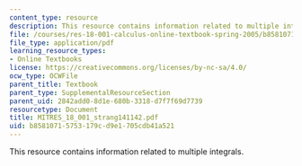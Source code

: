 ```yaml
---
content_type: resource
description: This resource contains information related to multiple integrals.
file: /courses/res-18-001-calculus-online-textbook-spring-2005/b85810715753179cd9e1705cdb41a521_MITRES_18_001_strang141142.pdf
file_type: application/pdf
learning_resource_types:
- Online Textbooks
license: https://creativecommons.org/licenses/by-nc-sa/4.0/
ocw_type: OCWFile
parent_title: Textbook
parent_type: SupplementalResourceSection
parent_uid: 2842add0-8d1e-680b-3318-d7f7f69d7739
resourcetype: Document
title: MITRES_18_001_strang141142.pdf
uid: b8581071-5753-179c-d9e1-705cdb41a521
---
```

This resource contains information related to multiple integrals.